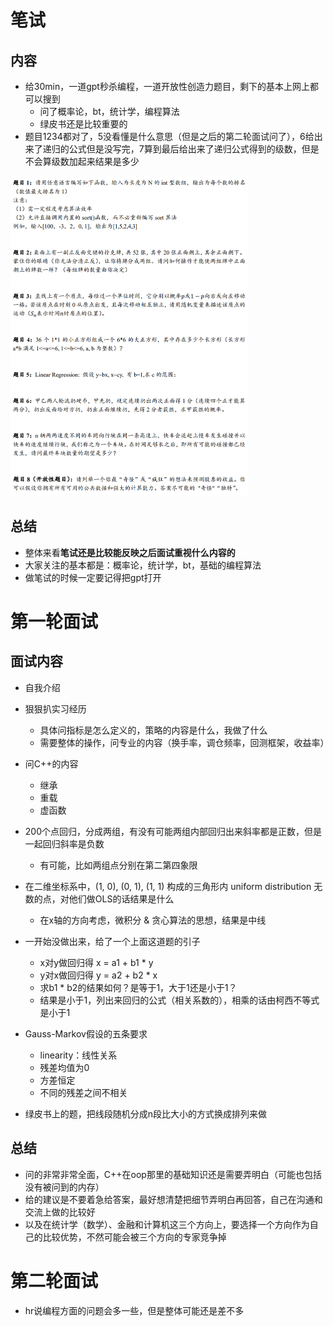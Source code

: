 # 笔试

## 内容

- 给30min，一道gpt秒杀编程，一道开放性创造力题目，剩下的基本上网上都可以搜到
  - 问了概率论，bt，统计学，编程算法
  - 绿皮书还是比较重要的
- 题目1234都对了，5没看懂是什么意思（但是之后的第二轮面试问了），6给出来了递归的公式但是没写完，7算到最后给出来了递归公式得到的级数，但是不会算级数加起来结果是多少

<img src="./assets/image-20240323143513201.png" alt="image-20240323143513201" style="zoom:50%;" />

## 总结

- 整体来看**笔试还是比较能反映之后面试重视什么内容的**
- 大家关注的基本都是：概率论，统计学，bt，基础的编程算法
- 做笔试的时候一定要记得把gpt打开

# 第一轮面试

## 面试内容

- 自我介绍
- 狠狠扒实习经历
  - 具体问指标是怎么定义的，策略的内容是什么，我做了什么
  - 需要整体的操作，问专业的内容（换手率，调仓频率，回测框架，收益率）
- 问C++的内容
  - 继承
  - 重载
  - 虚函数
- 200个点回归，分成两组，有没有可能两组内部回归出来斜率都是正数，但是一起回归斜率是负数
  - 有可能，比如两组点分别在第二第四象限
- 在二维坐标系中，(1, 0), (0, 1), (1, 1) 构成的三角形内 uniform distribution 无数的点，对他们做OLS的话结果是什么
  - 在x轴的方向考虑，微积分 & 贪心算法的思想，结果是中线
- 一开始没做出来，给了一个上面这道题的引子
  - x对y做回归得 x = a1 + b1 * y
  - y对x做回归得 y = a2 + b2 * x
  - 求b1 * b2的结果如何？是等于1，大于1还是小于1？
  - 结果是小于1，列出来回归的公式（相关系数的），相乘的话由柯西不等式是小于1
- Gauss-Markov假设的五条要求
  - linearity：线性关系
  - 残差均值为0
  - 方差恒定
  - 不同的残差之间不相关

- 绿皮书上的题，把线段随机分成n段比大小的方式换成排列来做

## 总结

- 问的非常非常全面，C++在oop那里的基础知识还是需要弄明白（可能也包括没有被问到的内存）
- 给的建议是不要着急给答案，最好想清楚把细节弄明白再回答，自己在沟通和交流上做的比较好
- 以及在统计学（数学）、金融和计算机这三个方向上，要选择一个方向作为自己的比较优势，不然可能会被三个方向的专家竞争掉

# 第二轮面试

- hr说编程方面的问题会多一些，但是整体可能还是差不多